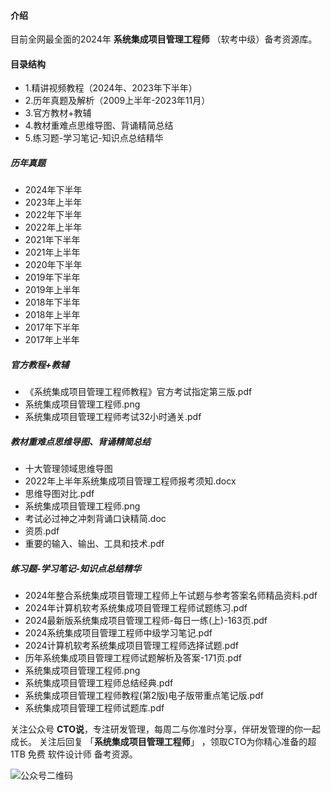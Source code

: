 #### 介绍
目前全网最全面的2024年 **系统集成项目管理工程师** （软考中级）备考资源库。


#### 目录结构
 - 1.精讲视频教程（2024年、2023年下半年）
 - 2.历年真题及解析（2009上半年-2023年11月）
 - 3.官方教材+教辅
 - 4.教材重难点思维导图、背诵精简总结
 - 5.练习题-学习笔记-知识点总结精华

##### 历年真题
 - 2024年下半年
 - 2023年上半年
 - 2022年下半年
 - 2022年上半年
 - 2021年下半年
 - 2021年上半年
 - 2020年下半年
 - 2019年下半年
 - 2019年上半年
 - 2018年下半年
 - 2018年上半年
 - 2017年下半年
 - 2017年上半年
   
##### 官方教程+教辅
 - 《系统集成项目管理工程师教程》官方考试指定第三版.pdf
 - 系统集成项目管理工程师.png
 - 系统集成项目管理工程师考试32小时通关.pdf
 
##### 教材重难点思维导图、背诵精简总结
 - 十大管理领域思维导图
 - 2022年上半年系统集成项目管理工程师报考须知.docx
 - 思维导图对比.pdf
 - 系统集成项目管理工程师.png
 - 考试必过神之冲刺背诵口诀精简.doc
 - 资质.pdf
 - 重要的输入、输出、工具和技术.pdf
 
##### 练习题-学习笔记-知识点总结精华
 - 2024年整合系统集成项目管理工程师上午试题与参考答案名师精品资料.pdf
 - 2024年计算机软考系统集成项目管理工程师试题练习.pdf
 - 2024最新版系统集成项目管理工程师-每日一练(上)-163页.pdf
 - 2024系统集成项目管理工程师中级学习笔记.pdf
 - 2024计算机软考系统集成项目管理工程师选择试题.pdf
 - 历年系统集成项目管理工程师试题解析及答案-171页.pdf
 - 系统集成项目管理工程师.png
 - 系统集成项目管理工程师总结经典.pdf
 - 系统集成项目管理工程师教程(第2版)电子版带重点笔记版.pdf
 - 系统集成项目管理工程师试题库.pdf
 
关注公众号 **CTO说**，专注研发管理，每周二与你准时分享，伴研发管理的你一起成长。
关注后回复 「**系统集成项目管理工程师**」 ，领取CTO为你精心准备的超 1TB 免费 软件设计师 备考资源。


![公众号二维码](https://chaidingoss.oss-cn-hangzhou.aliyuncs.com/qrcode.jpg)
